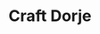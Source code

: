 ---
title: "Craft Dorje"

feat:
  types: ["Item Creation"]
  description: |
    You can create slender crystal wands called dorjes than manifest powers when charges are expended.
  prerequisite: |
    Manifester level 5th.
  benefit: |
    You can create a dorje of any psionic power you know (barring exceptions, such as {% power_link bestow-power %}, as noted in a power's description). Crafting a dorje takes one day for each 1,000 gp in its base price. The base price of a dorje is its manifester level &times; the power level &times; 750 gp. To craft a dorje, you must spend 1/25 of this base price in XP and use up raw materials costing one-half of this base price.

    A newly created dorje has 50 charges.

    Any dorje that stores a power with an XP cost also carries a commensurate cost. In addition to the XP cost derived from the base price, you must pay fifty times the XP cost.
---